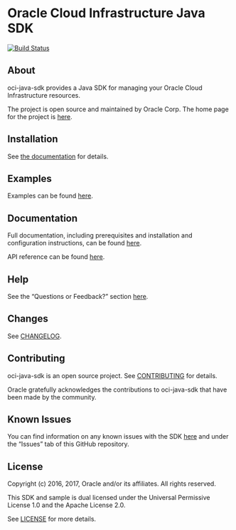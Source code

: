 # Oracle Cloud Infrastructure Java SDK
[![Build Status](https://travis-ci.org/oracle/oci-java-sdk.svg?branch=master)](https://travis-ci.org/oracle/oci-java-sdk)

## About

oci-java-sdk provides a Java SDK for managing your Oracle Cloud Infrastructure resources.

The project is open source and maintained by Oracle Corp. The home page for the project is [here](https://docs.us-phoenix-1.oraclecloud.com/Content/API/SDKDocs/javasdk.htm).

## Installation

See [the documentation](https://docs.us-phoenix-1.oraclecloud.com/Content/API/SDKDocs/javasdk.htm) for details.

## Examples

Examples can be found [here](/bmc-examples/src/main/java/).

## Documentation

Full documentation, including prerequisites and installation and configuration instructions, can be found [here](https://docs.us-phoenix-1.oraclecloud.com/Content/API/SDKDocs/javasdk.htm).

API reference can be found [here](https://docs.us-phoenix-1.oraclecloud.com/tools/java/latest/).

## Help

See the “Questions or Feedback?” section [here](https://docs.us-phoenix-1.oraclecloud.com/Content/API/SDKDocs/javasdk.htm).

## Changes

See [CHANGELOG](/CHANGELOG.md).

## Contributing

oci-java-sdk is an open source project. See [CONTRIBUTING](/CONTRIBUTING.md) for details.

Oracle gratefully acknowledges the contributions to oci-java-sdk that have been made by the community.

## Known Issues

You can find information on any known issues with the SDK [here](https://docs.us-phoenix-1.oraclecloud.com/Content/knownissues.htm) and under the “Issues” tab of this GitHub repository.

## License

Copyright (c) 2016, 2017, Oracle and/or its affiliates. All rights reserved.

This SDK and sample is dual licensed under the Universal Permissive License 1.0 and the Apache License 2.0.

See [LICENSE](/LICENSE.txt) for more details.
